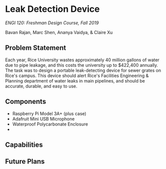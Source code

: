 # Leak Detection Device

*ENGI 120: Freshman Design Course, Fall 2019*

Bavan Rajan, Marc Shen, Ananya Vaidya, & Claire Xu

## Problem Statement
Each year, Rice University wastes approximately 40 million gallons of water due to pipe leakage, and this costs the university up to $422,400 annually. The task was to design a portable leak-detecting device for sewer grates on Rice's campus. This device should alert Rice's Facilities Engineering & Planning department of water leaks in main pipelines, and should be accurate, durable, and easy to use.

## Components
- Raspberry Pi Model 3A+ (plus case)
- Adafruit Mini USB Microphone
- Waterproof Polycarbonate Enclosure
- 

## Capabilities

## Future Plans
